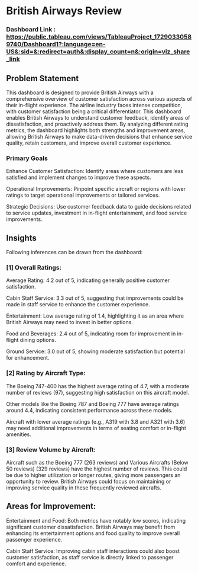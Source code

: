 # British Airways Review

### Dashboard Link : https://public.tableau.com/views/TableauProject_17290330589740/Dashboard1?:language=en-US&:sid=&:redirect=auth&:display_count=n&:origin=viz_share_link

## Problem Statement

This dashboard is designed to provide British Airways with a comprehensive overview of customer satisfaction across various aspects of their in-flight experience. The airline industry faces intense competition, with customer satisfaction being a critical differentiator. This dashboard enables British Airways to understand customer feedback, identify areas of dissatisfaction, and proactively address them. By analyzing different rating metrics, the dashboard highlights both strengths and improvement areas, allowing British Airways to make data-driven decisions that enhance service quality, retain customers, and improve overall customer experience.



### Primary Goals

Enhance Customer Satisfaction: Identify areas where customers are less satisfied and implement changes to improve these aspects.

Operational Improvements: Pinpoint specific aircraft or regions with lower ratings to target operational improvements or tailored services.

Strategic Decisions: Use customer feedback data to guide decisions related to service updates, investment in in-flight entertainment, and food service improvements.


## Insights

Following inferences can be drawn from the dashboard:

### [1] Overall Ratings:

Average Rating: 4.2 out of 5, indicating generally positive customer satisfaction. 

Cabin Staff Service: 3.3 out of 5, suggesting that improvements could be made in staff service to enhance the customer experience.

Entertainment: Low average rating of 1.4, highlighting it as an area where British Airways may need to invest in better options.

Food and Beverages: 2.4 out of 5, indicating room for improvement in in-flight dining options.

Ground Service: 3.0 out of 5, showing moderate satisfaction but potential for enhancement.

           
### [2] Rating by Aircraft Type:

The Boeing 747-400 has the highest average rating of 4.7, with a moderate number of reviews (97), suggesting high satisfaction on this aircraft model.

Other models like the Boeing 787 and Boeing 777 have average ratings around 4.4, indicating consistent performance across these models.

Aircraft with lower average ratings (e.g., A319 with 3.8 and A321 with 3.6) may need additional improvements in terms of seating comfort or in-flight amenities.
 
 ### [3] Review Volume by Aircraft:
 
Aircraft such as the Boeing 777 (263 reviews) and Various Aircrafts (Below 50 reviews) (329 reviews) have the highest number of reviews. This could be due to higher utilization or longer routes, giving more passengers an opportunity to review. British Airways could focus on maintaining or improving service quality in these frequently reviewed aircrafts.
         
## Areas for Improvement:

Entertainment and Food: Both metrics have notably low scores, indicating significant customer dissatisfaction. British Airways may benefit from enhancing its entertainment options and food quality to improve overall passenger experience.

Cabin Staff Service: Improving cabin staff interactions could also boost customer satisfaction, as staff service is directly linked to passenger comfort and experience.

